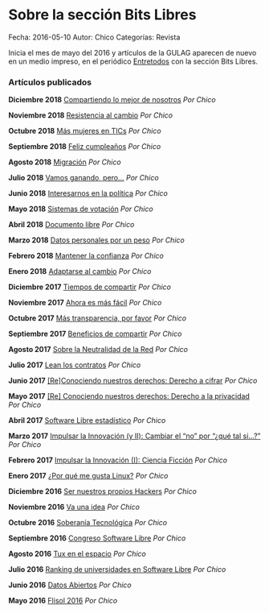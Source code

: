 Sobre la sección Bits Libres
=============================

Fecha: 2016-05-10
Autor:  Chico
Categorías: Revista

Inicia el mes de mayo del 2016 y artículos de la GULAG aparecen de nuevo en un medio impreso, en el periódico [Entretodos](http://periodicoentretodos.com/) con la sección Bits Libres.

<!-- break -->

### Artículos publicados

**Diciembre 2018** [Compartiendo lo mejor de nosotros](http://www.gulag.org.mx/entradas/2018-12-01-Bits-Libres-Compartiendo-lo-mejor-de-nosotros.html) _Por Chico_

**Noviembre 2018** [Resistencia al cambio](http://www.salazarysanchez.com/entradas/2018-11-01-Bits-Libres-Resistencia-al-cambio.html) _Por Chico_

**Octubre 2018** [Más mujeres en TICs](http://www.salazarysanchez.com/entradas/2018-10-01-Bits-Libres-Mas-Mujeres-en-TICs.html) _Por Chico_

**Septiembre 2018** [Feliz cumpleaños](http://www.salazarysanchez.com/entradas/2018-09-01-Bits-Libres-Feliz-Cumpleanos.html) _Por Chico_

**Agosto 2018** [Migración](http://www.gulag.org.mx/entradas/2018-08-01-Bits-Libres-Migracion.html) _Por Chico_

**Julio 2018** [Vamos ganando, pero...](http://www.gulag.org.mx/entradas/2018-07-01-Bits-Libres-Vamos-ganando-pero.html) _Por Chico_

**Junio 2018** [Interesarnos en la política](http://www.gulag.org.mx/entradas/2018-06-02-Bits-Libres-Interesarnos-en-la-politica.html) _Por Chico_

**Mayo 2018** [Sistemas de votación](http://www.gulag.org.mx/entradas/2018-05-03-Bits-Libres-Sistemas-de-votacion.html) _Por Chico_

**Abril 2018** [Documento libre](http://www.gulag.org.mx/entradas/2018-04-02-Bits-Libres-Documento-libre.html) _Por Chico_

**Marzo 2018** [Datos personales por un peso](http://www.gulag.org.mx/entradas/2018-03-04-Bits-Libres-datos-personales-por-un-peso.html) _Por Chico_

**Febrero 2018** [Mantener la confianza](http://www.gulag.org.mx/entradas/2018-02-03-Bits-Libres-Mantener-la-confianza.html) _Por Chico_

**Enero 2018** [Adaptarse al cambio](http://www.gulag.org.mx/entradas/2018-01-03-Bits-Libres-Adaptarse-al-cambio.html) _Por Chico_

**Diciembre 2017** [Tiempos de compartir](http://www.gulag.org.mx/entradas/2017-12-03-Bits-Libres-Tiempos-de-compartir.html) _Por Chico_

**Noviembre 2017** [Ahora es más fácil](http://www.gulag.org.mx/entradas/2017-11-02-Bits-Libres-Ahora-es-mas-facil.html) _Por Chico_

**Octubre 2017** [Más transparencia, por favor](http://www.gulag.org.mx/entradas/2017-10-01-Bits-Libres-Mas-transparencia-por-favor.html) _Por Chico_

**Septiembre 2017** [Beneficios de compartir](http://www.gulag.org.mx/entradas/2017-09-01-Bits-Libres-Beneficios-de-compartir.html) _Por Chico_

**Agosto 2017** [Sobre la Neutralidad de la Red](http://www.gulag.org.mx/entradas/2017-08-01-Bits-Libres-Sobre-la-Neutralidad-de-la-Red.html) _Por Chico_

**Julio 2017** [Lean los contratos](http://www.gulag.org.mx/entradas/2017-07-08-Bits-Libres-Lean-Los-Contratos.html) _Por Chico_

**Junio 2017** [[Re]Conociendo nuestros derechos: Derecho a cifrar](http://www.gulag.org.mx/entradas/2017-06-11-Bits-Libres-Derecho-A-Cifrar.html) _Por Chico_

**Mayo 2017** [[Re] Conociendo nuestros derechos: Derecho a la privacidad](http://www.gulag.org.mx/entradas/2017-05-03-Bits-Libres-Derecho-A-La-Privacidad.html) _Por Chico_

**Abril 2017** [Software Libre estadístico](http://www.gulag.org.mx/entradas/2017-04-09-Bits-Libres-Software-Libre-Estadistico.html) _Por Chico_

**Marzo 2017** [Impulsar la Innovación (y II): Cambiar el “no” por “¿qué tal si...?”](http://www.gulag.org.mx/entradas/2017-03-08-Bits-Libres-Impulsar-La-Innovacion-Cambiar-No-Por-Si.html) _Por Chico_

**Febrero 2017** [Impulsar la Innovación (I): Ciencia Ficción](http://www.gulag.org.mx/entradas/2017-02-10-Bits-Libres-Impulsar-La-Innovacion-Ciencia-Ficcion.html) _Por Chico_

**Enero 2017** [¿Por qué me gusta Linux?](http://www.gulag.org.mx/entradas/2017-01-21-Bits-Libres-Por-que-me-gusta-linux.html) _Por Chico_

**Diciembre 2016** [Ser nuestros propios Hackers](http://www.gulag.org.mx/entradas/2016-12-10-Bits-Libres-Ser-Nuestro-Propio-Hacker.html) _Por Chico_

**Noviembre 2016** [Va una idea](http://www.gulag.org.mx/entradas/2016-11-09-Bits-Libres-Va-Una-Idea.html) _Por Chico_

**Octubre 2016** [Soberanía Tecnológica](http://www.gulag.org.mx/entradas/2016-10-05-Bits-Libres-Soberania-Tecnologica.html) _Por Chico_

**Septiembre 2016** [Congreso Software Libre](http://www.gulag.org.mx/entradas/2016-09-07-Bits-Libres-Congreso-Software-Libre.html) _Por Chico_

**Agosto 2016** [Tux en el espacio](http://www.gulag.org.mx/entradas/2016-08-10-Bits-Libres-Tux-Espacio.html) _Por Chico_

**Julio 2016** [Ranking de universidades en Software Libre](http://www.gulag.org.mx/entradas/2016-07-05-Bits-Libres-RuSL.html) _Por Chico_

**Junio 2016** [Datos Abiertos](http://www.gulag.org.mx/entradas/2016-06-14-Bits-Libres-Datos-Abiertos.html) _Por Chico_

**Mayo 2016** [Flisol 2016](http://www.gulag.org.mx/entradas/2016-05-10-Bits-Libres-Flisol-2016.html) _Por Chico_



